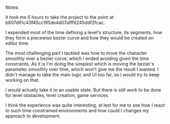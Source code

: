Notes:

It took me 6 hours to take the project to the point at b807d61c43f45cc195de4d07afff6245ddf2fcac.

I expended most of the time defining a level's structure, its segments, how they form a piecewise bezier curve and how they would be created on editor time.

The most challenging part I tackled was how to move the character smoothly over a bezier curve, which I ended avoiding given the time constraints. As it is I'm doing the simplest which is moving the bezier's parameter smoothly over time, which won't give me the result I wanted.
I didn't manage to take the main logic and UI too far, so I would try to keep working on that.

I would actually take it to an usable state. But there is still work to be done for level obstacles, level creation, game services.

I think the experience was quite interesting, at lest for me to see how I react to such time constrained environments and how could I changes my approach to development.
